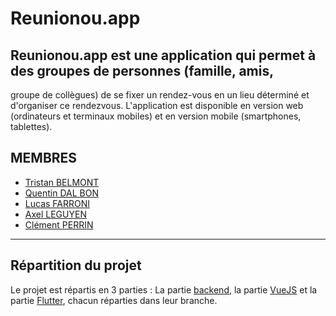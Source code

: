 # Reunionou.app

## Reunionou.app est une application qui permet à des groupes de personnes (famille, amis,
groupe de collègues) de se fixer un rendez-vous en un lieu déterminé et d'organiser ce rendezvous. L'application est disponible en version web (ordinateurs et terminaux mobiles) et en
version mobile (smartphones, tablettes).

## MEMBRES 

- [Tristan BELMONT](https://github.com/MaegIins)
- [Quentin DAL BON](https://github.com/Quent5)
- [Lucas FARRONI](https://github.com/lucasfarroni)
- [Axel LEGUYEN](https://github.com/lgyn)
- [Clément PERRIN](https://github.com/alfiov)

---------------------------------------------------------------------------------

## Répartition du projet

Le projet est répartis en 3 parties : La partie [backend](https://github.com/MaegIins/reunionou/tree/BACKEND), la partie [VueJS](https://github.com/MaegIins/reunionou/tree/VUE) et la partie [Flutter](https://github.com/MaegIins/reunionou/tree/FLUTTER), chacun réparties dans leur branche.
